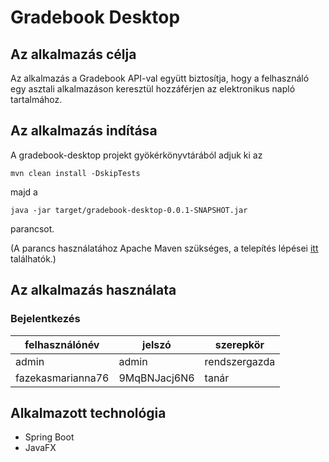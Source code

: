 # Gradebook Desktop

## Az alkalmazás célja
Az alkalmazás a Gradebook API-val együtt biztosítja, hogy a felhasználó egy asztali alkalmazáson keresztül
hozzáférjen az elektronikus napló tartalmához.

## Az alkalmazás indítása
A gradebook-desktop projekt gyökérkönyvtárából adjuk ki az
```
mvn clean install -DskipTests
```
majd a
```
java -jar target/gradebook-desktop-0.0.1-SNAPSHOT.jar
```
parancsot.

(A parancs használatához Apache Maven szükséges, a telepítés lépései [itt](https://maven.apache.org/install.html) találhatók.)

## Az alkalmazás használata

### Bejelentkezés

| felhasználónév    | jelszó       | szerepkör     |
|-------------------|--------------|---------------|
| admin             | admin        | rendszergazda |
| fazekasmarianna76 | 9MqBNJacj6N6 | tanár         |


## Alkalmazott technológia
- Spring Boot
- JavaFX
